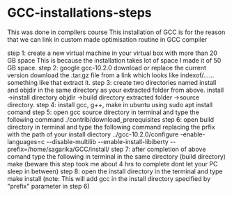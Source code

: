 # GCC-installations-steps

This was done in compilers course
This installation of GCC is for the reason that we can link in custom made optimisation routine in GCC compiler

step 1: create a new virtual machine in your virtual box with more than 20 GB space
        This is because the installation takes lot of space
        I made it of 50 GB space.
step 2: google gcc-10.2.0 download or replace the current version
        download the .tar.gz file from a link which looks like indexof/...... something like that
        extract it.
step 3: create two directories named install and objdir in the same directory as your extracted folder from above.
        install ->install directory
        objdir ->build directory
        extracted folder ->source directory.
step 4: install gcc, g++, make in ubuntu using sudo apt install comand
step 5: open gcc source directory in terminal and type the following command
        ./contrib/download_prerequisites
step 6: open build directory in terminal and type the following command replacing the prfix with the path of your install diectory
        ../gcc-10.2.0/configure -enable-languages=c --disable-multilib --enable-install-libiberty --prefix=/home/sagarika/GCC/install/
step 7: after completion of above comand type the following in terminal in the same directory (build directory)
        make
        (beware this step took me about 4 hrs to complete dont let your PC sleep in between)
step 8: open the install directory in the terminal and type 
        make install
        (note: This will add gcc in the install directory specified by "prefix" parameter in step 6)
